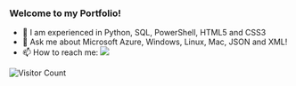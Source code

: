 ### Welcome to my Portfolio!

- 🔭 I am experienced in Python, SQL, PowerShell, HTML5 and CSS3
- 💬 Ask me about Microsoft Azure, Windows, Linux, Mac, JSON and XML!
- 📫 How to reach me: <a href="https://twitter.com/intent/follow?screen_name=kushal_bhatia&tw_p=followbutton"><img src="https://img.shields.io/twitter/follow/kushal_bhatia?label=%40kushal_bhatia&style=social"></a>

![Visitor Count](https://profile-counter.glitch.me/{kushalbhatia}/count.svg)

